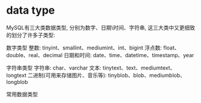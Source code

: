 
# data type

<!--http://www.cnblogs.com/hoojo/archive/2011/06/20/2085390.html
http://www.cnblogs.com/zbseoag/archive/2013/03/19/2970004.html-->


MySQL有三大类数据类型, 分别为数字、日期\时间、字符串, 这三大类中又更细致的划分了许多子类型:

数字类型
    整数: tinyint、smallint、mediumint、int、bigint
    浮点数: float、double、real、decimal
    日期和时间: date、time、datetime、timestamp、year

字符串类型
    字符串: char、varchar
    文本: tinytext、text、mediumtext、longtext
    二进制(可用来存储图片、音乐等): tinyblob、blob、mediumblob、longblob


常用数据类型




















